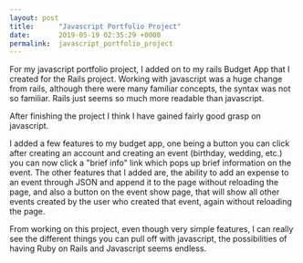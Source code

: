 ```yaml
---
layout: post
title:      "Javascript Portfolio Project"
date:       2019-05-19 02:35:29 +0000
permalink:  javascript_portfolio_project
---
```


For my javascript portfolio project, I added on to my rails Budget App that I created for the Rails project. Working with javascript was a huge change from rails, although there were many familiar concepts, the syntax was not so familiar. Rails just seems so much more readable than javascript.

After finishing the project I think I have gained fairly good grasp on javascript.

I added a few features to my budget app, one being a button you can click after creating an account and creating an event (birthday, wedding, etc.) you can now click a "brief info" link which pops up brief information on the event. The other features that I added are, the ability to add an expense to an event through JSON and append it to the page without reloading the page, and also a button on the event show page, that will show all other events created by the user who created that event, again without reloading the page.

From working on this project, even though very simple features, I can really see the different things you can pull off with javascript, the possibilities of having Ruby on Rails and Javascript seems endless.
